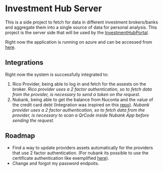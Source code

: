 # Investment Hub Server

This is a side project to fetch for data in different investment brokers/banks and aggregate them into a single source of data for personal analysis. This project is the server side that will be used by the [InvestmentHubPortal](https://github.com/VictorBalbo/InvestmentHubPortal).

Right now the application is running on azure and can be accessed from [here](https://investmenthub.azurewebsites.net/).

## Integrations 
Right now the system is successfully integrated to:
1. Rico Provider, being able to log in and fetch for the assests on the broker. *Rico provider uses a 2 factor authentication, so to fetch data from the provider, is necessary to send a token on the request.*
2. Nubank, being able to get the balance from Nuconta and the value of the credit card debt (Integration was inspired on this [repo](https://github.com/lira92/nubank-dotnet)). *Nubank provider uses a 2 factor authentication, so to fetch data from the provider, is necessary to scan a QrCode inside Nubank App before sending the request.*

## Roadmap
* Find a way to update providers assets automatically for the providers that use 2 factor authentication. (For nubank its possible to use the certificate authentication like exemplified [here](https://github.com/andreroggeri/pynubank)).
* Change and forgot my password endpoits.
